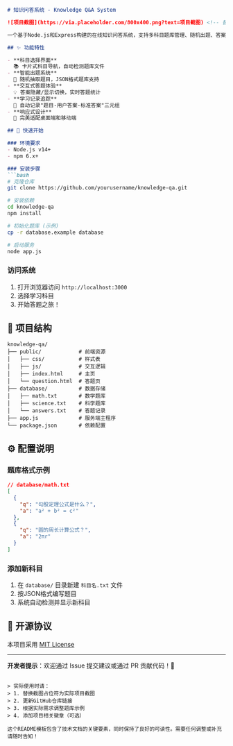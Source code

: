 ```markdown
# 知识问答系统 - Knowledge Q&A System

![项目截图](https://via.placeholder.com/800x400.png?text=项目截图) <!-- 替换为实际截图链接 -->

一个基于Node.js和Express构建的在线知识问答系统，支持多科目题库管理、随机出题、答案交互和答题记录功能。

## ✨ 功能特性

- **科目选择界面**  
  📚 卡片式科目导航，自动检测题库文件
- **智能出题系统**  
  🎲 随机抽取题目，JSON格式题库支持
- **交互式答题体验**  
  💡 答案隐藏/显示切换，实时答题统计
- **学习记录追踪**  
  📝 自动记录"题目-用户答案-标准答案"三元组
- **响应式设计**  
  📱 完美适配桌面端和移动端

## 🚀 快速开始

### 环境要求
- Node.js v14+
- npm 6.x+

### 安装步骤
```bash
# 克隆仓库
git clone https://github.com/yourusername/knowledge-qa.git

# 安装依赖
cd knowledge-qa
npm install

# 初始化题库 (示例)
cp -r database.example database

# 启动服务
node app.js
```

### 访问系统
1. 打开浏览器访问 `http://localhost:3000`
2. 选择学习科目
3. 开始答题之旅！

## 📂 项目结构
```
knowledge-qa/
├── public/            # 前端资源
│   ├── css/           # 样式表
│   ├── js/            # 交互逻辑
│   ├── index.html     # 主页
│   └── question.html  # 答题页
├── database/          # 数据存储
│   ├── math.txt       # 数学题库
│   ├── science.txt    # 科学题库
│   └── answers.txt    # 答题记录
├── app.js             # 服务端主程序
└── package.json       # 依赖配置
```

## ⚙️ 配置说明

### 题库格式示例
```json
// database/math.txt
[
  {
    "q": "勾股定理公式是什么？",
    "a": "a² + b² = c²"
  },
  {
    "q": "圆的周长计算公式？",
    "a": "2πr"
  }
]
```

### 添加新科目
1. 在 `database/` 目录新建 `科目名.txt` 文件
2. 按JSON格式编写题目
3. 系统自动检测并显示新科目

## 📜 开源协议
本项目采用 [MIT License](LICENSE)

---

**开发者提示**：欢迎通过 Issue 提交建议或通过 PR 贡献代码！🚀
```

> 实际使用时请：
> 1. 替换截图占位符为实际项目截图
> 2. 更新GitHub仓库链接
> 3. 根据实际需求调整题库示例
> 4. 添加项目相关徽章（可选）

这个README模板包含了技术文档的关键要素，同时保持了良好的可读性。需要任何调整或补充请随时告知！